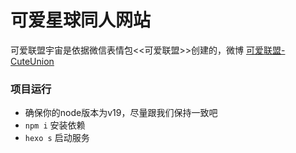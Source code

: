 # 可爱星球同人网站
可爱联盟宇宙是依据微信表情包<<可爱联盟>>创建的，微博 [可爱联盟-CuteUnion](https://weibo.com/n/%E5%8F%AF%E7%88%B1%E8%81%94%E7%9B%9F-CuteUnion)

### 项目运行
* 确保你的node版本为v19，尽量跟我们保持一致吧
* `npm i` 安装依赖
* `hexo s` 启动服务
